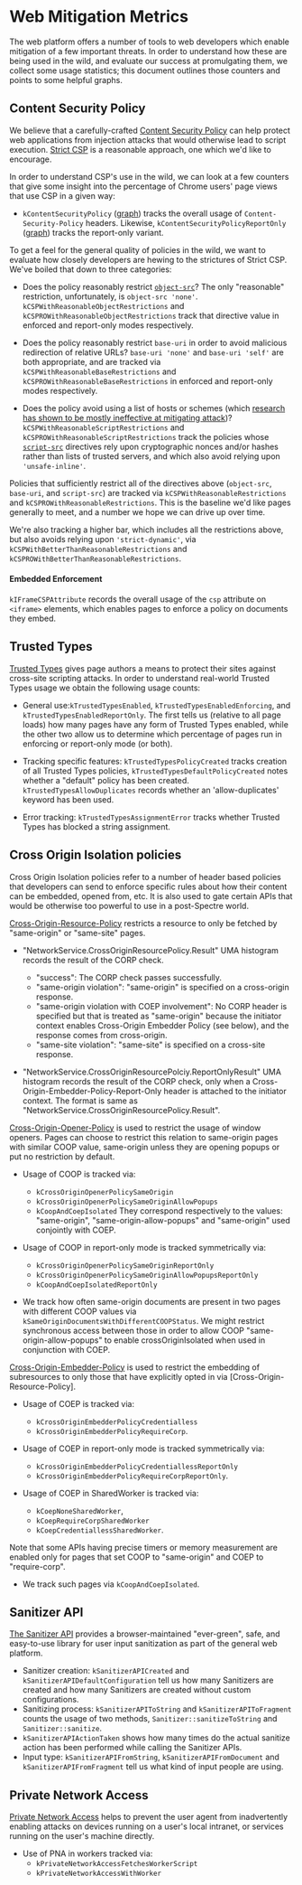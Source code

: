 # Web Mitigation Metrics

The web platform offers a number of tools to web developers which enable
mitigation of a few important threats. In order to understand how these are
being used in the wild, and evaluate our success at promulgating them, we
collect some usage statistics; this document outlines those counters and
points to some helpful graphs.

## Content Security Policy

We believe that a carefully-crafted [Content Security Policy][csp] can help
protect web applications from injection attacks that would otherwise lead to
script execution. [Strict CSP][strict-csp] is a reasonable approach, one which
we'd like to encourage.

[csp]: https://w3c.github.io/webappsec-csp/
[strict-csp]: https://csp.withgoogle.com/docs/strict-csp.html

In order to understand CSP's use in the wild, we can look at a few counters that
give some insight into the percentage of Chrome users' page views that use CSP
in a given way:

*   `kContentSecurityPolicy`
    ([graph](https://chromestatus.com/metrics/feature/timeline/popularity/15))
    tracks the overall usage of `Content-Security-Policy` headers. Likewise,
    `kContentSecurityPolicyReportOnly`
    ([graph](https://chromestatus.com/metrics/feature/timeline/popularity/16))
    tracks the report-only variant.

To get a feel for the general quality of policies in the wild, we want to
evaluate how closely developers are hewing to the strictures of Strict CSP.
We've boiled that down to three categories:

*   Does the policy reasonably restrict [`object-src`][object-src]? The only
    "reasonable" restriction, unfortunately, is `object-src 'none'`.
    `kCSPWithReasonableObjectRestrictions` and
    `kCSPROWithReasonableObjectRestrictions` track that directive value in
    enforced and report-only modes respectively.

*   Does the policy reasonably restrict `base-uri` in order to avoid malicious
    redirection of relative URLs? `base-uri 'none'` and `base-uri 'self'` are
    both appropriate, and are tracked via `kCSPWithReasonableBaseRestrictions`
    and `kCSPROWithReasonableBaseRestrictions` in enforced and report-only modes
    respectively.

*   Does the policy avoid using a list of hosts or schemes (which [research has
    shown to be mostly ineffective at mitigating attack][csp-is-dead])?
    `kCSPWithReasonableScriptRestrictions` and
    `kCSPROWithReasonableScriptRestrictions` track the policies whose
    [`script-src`][script-src] directives rely upon cryptographic nonces and/or
    hashes rather than lists of trusted servers, and which also avoid relying
    upon `'unsafe-inline'`.

Policies that sufficiently restrict all of the directives above (`object-src`,
`base-uri`, and `script-src`) are tracked via `kCSPWithReasonableRestrictions`
and `kCSPROWithReasonableRestrictions`. This is the baseline we'd like pages
generally to meet, and a number we hope we can drive up over time.

We're also tracking a higher bar, which includes all the restrictions above,
but also avoids relying upon `'strict-dynamic'`, via
`kCSPWithBetterThanReasonableRestrictions` and
`kCSPROWithBetterThanReasonableRestrictions`.

[object-src]: https://w3c.github.io/webappsec-csp/#directive-object-src
[base-uri]: https://w3c.github.io/webappsec-csp/#directive-base-uri
[script-src]: https://w3c.github.io/webappsec-csp/#directive-script-src
[csp-is-dead]: https://research.google/pubs/pub45542/

#### Embedded Enforcement

`kIFrameCSPAttribute` records the overall usage of the `csp` attribute on
`<iframe>` elements, which enables pages to enforce a policy on documents
they embed.

## Trusted Types

[Trusted Types][tt] gives page authors a means to protect their sites against
cross-site scripting attacks. In order to understand real-world Trusted Types
usage we obtain the following usage counts:

* General use:`kTrustedTypesEnabled`, `kTrustedTypesEnabledEnforcing`, and
  `kTrustedTypesEnabledReportOnly`. The first tells us (relative to all page
  loads) how many pages have any form of Trusted Types enabled, while the other
  two allow us to determine which percentage of pages run in enforcing or
  report-only mode (or both).

* Tracking specific features: `kTrustedTypesPolicyCreated` tracks
  creation of all Trusted Types policies, `kTrustedTypesDefaultPolicyCreated`
  notes whether a "default" policy has been created. `kTrustedTypesAllowDuplicates`
  records whether an 'allow-duplicates' keyword has been used.

* Error tracking: `kTrustedTypesAssignmentError` tracks whether Trusted Types
  has blocked a string assignment.

[tt]: https://github.com/w3c/webappsec-trusted-types/

## Cross Origin Isolation policies

Cross Origin Isolation policies refer to a number of header based policies that
developers can send to enforce specific rules about how their content can be
embedded, opened from, etc. It is also used to gate certain APIs that would be
otherwise too powerful to use in a post-Spectre world.

[Cross-Origin-Resource-Policy][corp] restricts a resource to only be fetched by
"same-origin" or "same-site" pages.

* "NetworkService.CrossOriginResourcePolicy.Result" UMA histogram records the
  result of the CORP check.

  * "success": The CORP check passes successfully.
  * "same-origin violation": "same-origin" is specified on a cross-origin
    response.
  * "same-origin violation with COEP involvement": No CORP header
    is specified but that is treated as "same-origin" because the initiator
    context enables Cross-Origin Embedder Policy (see below), and the response
    comes from cross-origin.
  * "same-site violation": "same-site" is specified on a cross-site response.

* "NetworkService.CrossOriginResourcePolciy.ReportOnlyResult" UMA histogram
  records the result of the CORP check, only when a
  Cross-Origin-Embedder-Policy-Report-Only header is attached to the initiator
  context. The format is same as
  "NetworkService.CrossOriginResourcePolicy.Result".

[Cross-Origin-Opener-Policy][coop] is used to restrict the usage of window
openers. Pages can choose to restrict this relation to same-origin pages with
similar COOP value, same-origin unless they are opening popups or put no
restriction by default.

* Usage of COOP is tracked via:
  - `kCrossOriginOpenerPolicySameOrigin`
  - `kCrossOriginOpenerPolicySameOriginAllowPopups`
  * `kCoopAndCoepIsolated`
They correspond respectively to the values: "same-origin",
"same-origin-allow-popups" and "same-origin" used conjointly with COEP.

* Usage of COOP in report-only mode is tracked symmetrically via:
  - `kCrossOriginOpenerPolicySameOriginReportOnly`
  - `kCrossOriginOpenerPolicySameOriginAllowPopupsReportOnly`
  * `kCoopAndCoepIsolatedReportOnly`

* We track how often same-origin documents are present in two pages with
  different COOP values via `kSameOriginDocumentsWithDifferentCOOPStatus`. We
  might restrict synchronous access between those in order to allow COOP
  "same-origin-allow-popups" to enable crossOriginIsolated when used in
  conjunction with COEP.

[Cross-Origin-Embedder-Policy][coep] is used to restrict the embedding of
subresources to only those that have explicitly opted in via
[Cross-Origin-Resource-Policy].

* Usage of COEP is tracked via:
  - `kCrossOriginEmbedderPolicyCredentialless`
  - `kCrossOriginEmbedderPolicyRequireCorp`.

* Usage of COEP in report-only mode is tracked symmetrically via:
  - `kCrossOriginEmbedderPolicyCredentiallessReportOnly`
  - `kCrossOriginEmbedderPolicyRequireCorpReportOnly`.

* Usage of COEP in SharedWorker is tracked via:
  - `kCoepNoneSharedWorker`,
  - `kCoepRequireCorpSharedWorker`
  - `kCoepCredentiallessSharedWorker`.

Note that some APIs having precise timers or memory measurement are enabled only
for pages that set COOP to "same-origin" and COEP to "require-corp".

* We track such pages via `kCoopAndCoepIsolated`.


[corp]: https://developer.mozilla.org/en-US/docs/Web/HTTP/Cross-Origin_Resource_Policy_(CORP)
[coep]: https://wicg.github.io/cross-origin-embedder-policy/
[coop]: https://gist.github.com/annevk/6f2dd8c79c77123f39797f6bdac43f3e

## Sanitizer API

[The Sanitizer API][sanitizer] provides a browser-maintained "ever-green", safe,
and easy-to-use library for user input sanitization as part of the general web
platform.

* Sanitizer creation: `kSanitizerAPICreated` and
  `kSanitizerAPIDefaultConfiguration` tell us how many Sanitizers are
  created and how many Sanitizers are created without custom configurations.
* Sanitizing process: `kSanitizerAPIToString` and
  `kSanitizerAPIToFragment` counts the usage of two methods,
  `Sanitizer::sanitizeToString` and `Sanitizer::sanitize`.
* `kSanitizerAPIActionTaken` shows how many times do the
  actual sanitize action has been performed while calling the Sanitizer APIs.
* Input type: `kSanitizerAPIFromString`, `kSanitizerAPIFromDocument` and
  `kSanitizerAPIFromFragment` tell us what kind of input people are using.

[sanitizer]: https://wicg.github.io/sanitizer-api/

## Private Network Access

[Private Network Access][pna] helps to prevent the user agent from
inadvertently enabling attacks on devices running on a user's local intranet,
or services running on the user's machine directly.

* Use of PNA in workers tracked via:
  - `kPrivateNetworkAccessFetchesWorkerScript`
  - `kPrivateNetworkAccessWithWorker`

[pna]: https://wicg.github.io/private-network-access/
